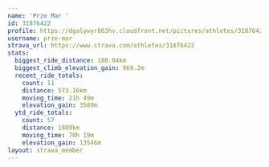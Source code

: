 ```yaml
---
name: 'Prze Mar '
id: 31876422
profile: https://dgalywyr863hv.cloudfront.net/pictures/athletes/31876422/22548952/6/large.jpg
username: prze-mar
strava_url: https://www.strava.com/athletes/31876422
stats:
  biggest_ride_distance: 180.04km
  biggest_climb_elevation_gain: 969.2m
  recent_ride_totals:
    count: 11
    distance: 573.16km
    moving_time: 21h 49m
    elevation_gain: 3589m
  ytd_ride_totals:
    count: 57
    distance: 1889km
    moving_time: 70h 19m
    elevation_gain: 13546m
layout: strava_member
--- 
```

